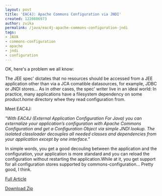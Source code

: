 ```yaml
---
layout: post
title: 'EAC4J: Apache Commons Configuration via JNDI'
created: 1220806973
author: zvika
permalink: /java/eac4j-apache-commons-configuration-jndi
tags:
- JAVA
- commons-configuration
- apache
- jndi
- configuration
---
```

<p>OK, here's a problem we all know:</p><p>The JEE spec' dictates that no resources should be accessed from a JEE application other than via a JCA comatible datasources, for example, JDBC or JNDI stores... As in other cases, the spec' writer live in an ideal world: In practice, many applications have a filesystem dependency on some <em>product.home</em> directory whee they read configuration from.</p><p>Meet EAC4J:<em><br type="_moz" /></em></p><p><em>&quot;With EAC4J (External Application Configuration For Java) you can externalize your application&rsquo;s configuration with Apache Commons Configuration and get a Configuration Object via simple JNDI lookup. The isolated classloader decouples all needed classes and dependencies from your application except by one interface.&quot;</em></p><p>In simple words, you get a good decouling between the application and the configuration, your application is more standard and you can reload the configuration without restarting the application.While at it, you get support for all configuration stores supported by commons-configuration... Pretty good, I think.</p><p><a href="http://www.ibstaff.net/fmartinez/?p=52">Full Article</a></p><p><a href="http://www.ibstaff.net/fmartinez/wp-content/uploads/2008/08/eac4j.zip">Download Zip</a></p>
